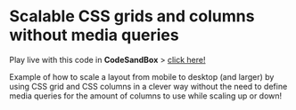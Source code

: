 # Scalable CSS grids and columns without media queries

Play live with this code in **CodeSandBox** > [click here!](https://codesandbox.io/s/github/davidvandenbor/event-listeners-in-javascript-dutch)

Example of how to scale a layout from mobile to desktop (and larger) by using CSS grid and CSS columns in a clever way without the need to define media queries for the amount of columns to use while scaling up or down!
